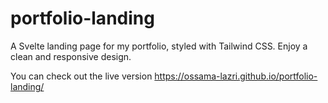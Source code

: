 # portfolio-landing
A Svelte landing page for my portfolio, styled with Tailwind CSS. Enjoy a clean and responsive design.

You can check out the live version https://ossama-lazri.github.io/portfolio-landing/
